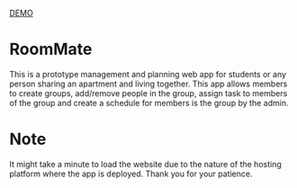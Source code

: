 [DEMO](https://roommatesapp-production.up.railway.app/)

# RoomMate
This is a prototype management and planning web app for students or any person sharing an apartment and living together. This app allows members to create groups, add/remove people in the group, assign task to members of the group and create a schedule for members is the group by the admin.  

# Note
It might take a minute to load the website due to the nature of the hosting platform where the app is deployed.
Thank you for your patience.

